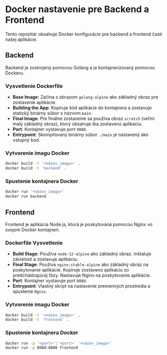 # Docker nastavenie pre Backend a Frontend

Tento repozitár obsahuje Docker konfigurácie pre backend a frontend časti našej aplikácie.

## Backend

Backend je zostrojený pomocou Golang a je kontajnerizovaný pomocou Dockeru.

### Vysvetlenie Dockerfile

- **Base Image**: Začína s obrazom `golang:alpine` ako základný obraz pre zostavenie aplikácie.
- **Building the App**: Kopíruje kód aplikácie do kontajnera a zostavuje statický binárny súbor s názvom `main`.
- **Final Image**: Pre finálne zostavenie sa používa obraz `scratch` (veľmi malý základný obraz), ktorý obsahuje iba zostavenú aplikáciu.
- **Port**:  Kontajner vystavuje port `9080`.
- **Entrypoint**: Skompilovaný binárny súbor `./main` je nastavený ako vstupný bod.

### Vytvorenie imagu Docker

  ```sh
  docker build -t '<názov_imagu>' .
  docker build -t 'backend' .
  ```

### Spustenie kontajnera Docker

  ```sh
  docker run '<názov_imagu>'
  docker run backend
  ```

## Frontend

Frontend je aplikácia Node.js, ktorá je poskytovaná pomocou Nginx vo svojom Docker kontajneri.

### Dockerfile Vysvetlenie

- **Build Stage**: Používa `node:12-alpine` ako základný obraz. Inštaluje závislosti a zostavuje aplikáciu.
- **Final Stage**: Používa `nginx:stable-alpine` ako základný obraz na poskytovanie aplikácie. Kopíruje zostavenú aplikáciu zo predchádzajúcej fázy. Nastavuje Nginx na poskytovanie aplikácie.
- **Port**: Kontajner vystavuje port `8080`.
- **Entrypoint**: Vlastný skript na nastavenie premenných prostredia a spustenie `Nginx`.

### Vytvorenie imagu Docker

  ```sh
  docker build -t '<názov_imagu>' .
  docker build -t 'frontend' .
  ```

### Spustenie kontajnera Docker

  ```sh
  docker run -p '<port>':'<port>' '<názov_imagu>'
  docker run -p 8080:8080 frontend
  ```
